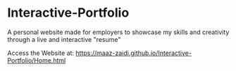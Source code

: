 # Interactive-Portfolio
A personal website made for employers to showcase my skills and creativity through a live and interactive "resume"

Access the Website at: https://maaz-zaidi.github.io/Interactive-Portfolio/Home.html
